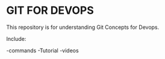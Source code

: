 # GIT FOR DEVOPS


This repository is for understanding Git Concepts for Devops.

Include:

-commands
-Tutorial
-videos
